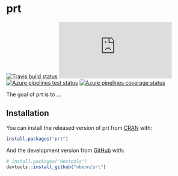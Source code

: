 
<!-- README.md is generated from README.Rmd. Please edit that file -->

# prt

<!-- badges: start -->

[![Travis build
status](https://travis-ci.org/nbenn/prt.svg?branch=master)](https://travis-ci.org/nbenn/prt)
[![Azure pipelines build
status](https://dev.azure.com/nbenn/prt/_apis/build/status/nbenn.prt?branchName=master)](https://dev.azure.com/nbenn/prt/_build/latest?definitionId=1&branchName=master)
[![Azure pipelines test
status](https://img.shields.io/azure-devops/tests/nbenn/prt/1?color=brightgreen&compact_message)](https://dev.azure.com/nbenn/prt/_build/latest?definitionId=1&branchName=master)
[![Azure pipelines coverage
status](https://img.shields.io/azure-devops/coverage/nbenn/prt/1)](https://dev.azure.com/nbenn/prt/_build/latest?definitionId=1&branchName=master)
<!-- badges: end -->

The goal of prt is to …

## Installation

You can install the released version of prt from
[CRAN](https://CRAN.R-project.org) with:

``` r
install.packages("prt")
```

And the development version from [GitHub](https://github.com/) with:

``` r
# install.packages("devtools")
devtools::install_github("nbenn/prt")
```
